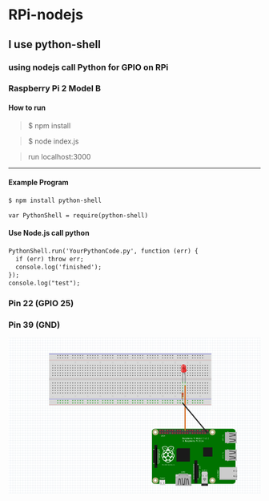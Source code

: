 # RPi-nodejs
## I use python-shell
### using nodejs call Python for GPIO on RPi
### Raspberry Pi 2 Model B
#### How to run
> $ npm install


> $ node index.js

>run localhost:3000

***
#### Example Program
```
$ npm install python-shell 
```
```
var PythonShell = require(python-shell)
```

#### Use Node.js call python  
```
PythonShell.run('YourPythonCode.py', function (err) {
  if (err) throw err;
  console.log('finished');
});
console.log("test");
```




### Pin 22 (GPIO 25)
### Pin 39 (GND)

![ screenshot](img/model.png)
